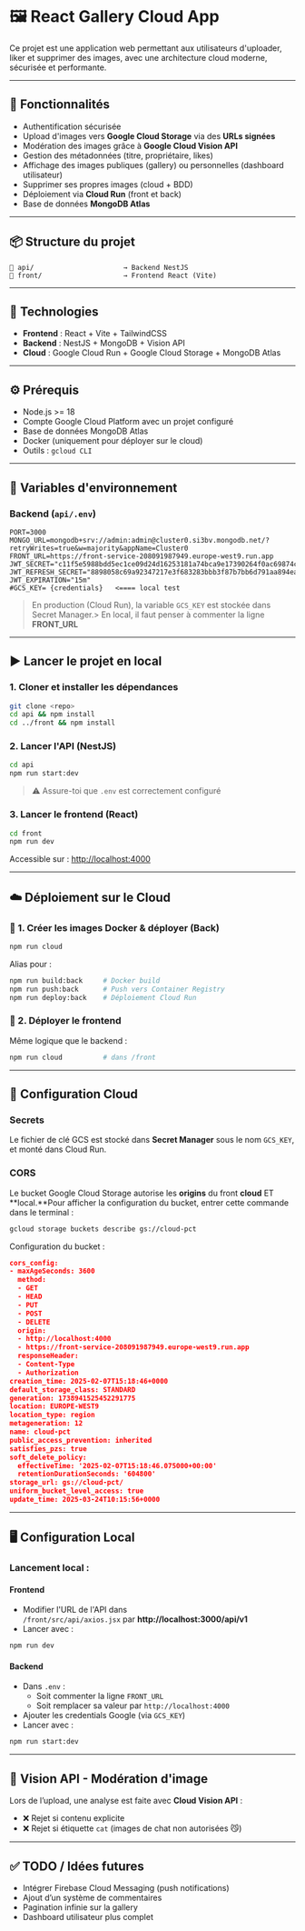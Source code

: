 # 🖼️ React Gallery Cloud App

Ce projet est une application web permettant aux utilisateurs d'uploader, liker et supprimer des images, avec une architecture cloud moderne, sécurisée et performante.

---

## 🚀 Fonctionnalités

- Authentification sécurisée
- Upload d'images vers **Google Cloud Storage** via des **URLs signées**
- Modération des images grâce à **Google Cloud Vision API**
- Gestion des métadonnées (titre, propriétaire, likes)
- Affichage des images publiques (gallery) ou personnelles (dashboard utilisateur)
- Supprimer ses propres images (cloud + BDD)
- Déploiement via **Cloud Run** (front et back)
- Base de données **MongoDB Atlas**

---

## 📦 Structure du projet

```
📁 api/                      → Backend NestJS
📁 front/                    → Frontend React (Vite)
```

---

## 🧠 Technologies

- **Frontend** : React + Vite + TailwindCSS
- **Backend** : NestJS + MongoDB + Vision API
- **Cloud** : Google Cloud Run + Google Cloud Storage + MongoDB Atlas

---

## ⚙️ Prérequis

- Node.js >= 18
- Compte Google Cloud Platform avec un projet configuré
- Base de données MongoDB Atlas
- Docker (uniquement pour déployer sur le cloud)
- Outils : `gcloud CLI`

---

## 🔐 Variables d'environnement

### Backend (`api/.env`)

```env
PORT=3000
MONGO_URL=mongodb+srv://admin:admin@cluster0.si3bv.mongodb.net/?retryWrites=true&w=majority&appName=Cluster0
FRONT_URL=https://front-service-208091987949.europe-west9.run.app
JWT_SECRET="c11f5e5988bdd5ec1ce09d24d16253181a74bca9e17390264f0ac69874cbe5d7"
JWT_REFRESH_SECRET="8898058c69a92347217e3f683283bbb3f87b7bb6d791aa894ea63738d155787c"
JWT_EXPIRATION="15m"
#GCS_KEY= {credentials}   <==== local test
```

> En production (Cloud Run), la variable `GCS_KEY` est stockée dans Secret Manager.> En local, il faut penser à commenter la ligne **FRONT\_URL**

---

## ▶️ Lancer le projet en local

### 1. Cloner et installer les dépendances

```bash
git clone <repo>
cd api && npm install
cd ../front && npm install
```

### 2. Lancer l'API (NestJS)

```bash
cd api
npm run start:dev
```

> ⚠️ Assure-toi que `.env` est correctement configuré

### 3. Lancer le frontend (React)

```bash
cd front
npm run dev
```

Accessible sur : [http://localhost:4000](http://localhost:4000)

---

## ☁️ Déploiement sur le Cloud

### 🔧 1. Créer les images Docker & déployer (Back)

```bash
npm run cloud
```

Alias pour :

```bash
npm run build:back     # Docker build
npm run push:back      # Push vers Container Registry
npm run deploy:back    # Déploiement Cloud Run
```

### 🔧 2. Déployer le frontend

Même logique que le backend :

```bash
npm run cloud          # dans /front
```

---

## 🔑 Configuration Cloud

### Secrets

Le fichier de clé GCS est stocké dans **Secret Manager** sous le nom `GCS_KEY`, et monté dans Cloud Run.

### CORS

Le bucket Google Cloud Storage autorise les **origins** du front **cloud** ET **local.**Pour afficher la configuration du bucket, entrer cette commande dans le terminal :

```bash
gcloud storage buckets describe gs://cloud-pct
```

Configuration du bucket :

```json
cors_config:
- maxAgeSeconds: 3600
  method:
  - GET
  - HEAD
  - PUT
  - POST
  - DELETE
  origin:
  - http://localhost:4000
  - https://front-service-208091987949.europe-west9.run.app
  responseHeader:
  - Content-Type
  - Authorization
creation_time: 2025-02-07T15:18:46+0000
default_storage_class: STANDARD
generation: 1738941525452291775
location: EUROPE-WEST9
location_type: region
metageneration: 12
name: cloud-pct
public_access_prevention: inherited
satisfies_pzs: true
soft_delete_policy:
  effectiveTime: '2025-02-07T15:18:46.075000+00:00'
  retentionDurationSeconds: '604800'
storage_url: gs://cloud-pct/
uniform_bucket_level_access: true
update_time: 2025-03-24T10:15:56+0000
```

---

## 🖥️ Configuration Local

### Lancement local :

#### Frontend

- Modifier l'URL de l'API dans `/front/src/api/axios.jsx` par **http\://localhost:3000/api/v1**
- Lancer avec :

```bash
npm run dev
```

#### Backend

- Dans `.env` :
  - Soit commenter la ligne `FRONT_URL`
  - Soit remplacer sa valeur par `http://localhost:4000`
- Ajouter les credentials Google (via `GCS_KEY`)
- Lancer avec :

```bash
npm run start:dev
```

---

## 🤚 Vision API - Modération d'image

Lors de l’upload, une analyse est faite avec **Cloud Vision API** :

- ❌ Rejet si contenu explicite
- ❌ Rejet si étiquette `cat` (images de chat non autorisées 😼)

---

## ✅ TODO / Idées futures

- Intégrer Firebase Cloud Messaging (push notifications)
- Ajout d’un système de commentaires
- Pagination infinie sur la gallery
- Dashboard utilisateur plus complet
